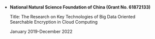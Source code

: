 - **National Natural Science Foundation of China (Grant No. 61872133)**

  Title: The Research on Key Technologies of Big Data Oriented Searchable Encryption in Cloud Computing

  January 2019-December 2022
